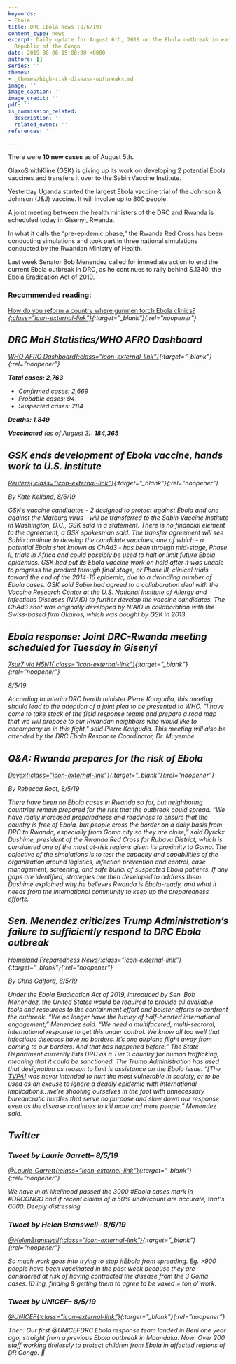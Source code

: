 ```yaml
---
keywords:
- Ebola
title: DRC Ebola News (8/6/19)
content_type: news
excerpt: Daily update for August 6th, 2019 on the Ebola outbreak in eastern Democratic
  Republic of the Congo
date: 2019-08-06 15:00:00 +0000
authors: []
series: ''
themes:
- _themes/high-risk-disease-outbreaks.md
image: ''
image_caption: ''
image_credit: ''
pdf: ''
is_commission_related:
  description: ''
  related_event: ''
references: ''

---
```

There were **10 new cases** as of August 5th.

GlaxoSmithKline (GSK) is giving up its work on developing 2 potential Ebola vaccines and transfers it over to the Sabin Vaccine Institute.

Yesterday Uganda started the largest Ebola vaccine trial of the Johnson & Johnson (J&J) vaccine. It will involve up to 800 people.

A joint meeting between the health ministers of the DRC and Rwanda is scheduled today in Gisenyi, Rwanda.

In what it calls the “pre-epidemic phase,” the Rwanda Red Cross has been conducting simulations and took part in three national simulations conducted by the Rwandan Ministry of Health.

Last week Senator Bob Menendez called for immediate action to end the current Ebola outbreak in DRC, as he continues to rally behind S.1340, the Ebola Eradication Act of 2019.

### Recommended reading:

[How do you reform a country where gunmen torch Ebola clinics?<i/>{:class=”icon-external-link”}](https://www.economist.com/middle-east-and-africa/2019/08/03/how-do-you-reform-a-country-where-gunmen-torch-ebola-clinics?utm_source=Global+Health+NOW+Main+List&utm_campaign=e24f9212e4-EMAIL_CAMPAIGN_2019_08_05_12_58&utm_medium=email&utm_term=0_8d0d062dbd-e24f9212e4-2888645){:target=”_blank”}{:rel=”noopener”}

## DRC MoH Statistics/WHO AFRO Dashboard 

[WHO AFRO Dashboard<i/>{:class=”icon-external-link”}](https://who.maps.arcgis.com/apps/opsdashboard/index.html#/e70c3804f6044652bc37cce7d8fcef6c){:target=”_blank”}{:rel=”noopener”}

**Total cases: 2,763**

* Confirmed cases: 2,669
* Probable cases: 94
* Suspected cases: 284

**Deaths: 1,849**

**Vaccinated** (as of August 3): **184,365**

## GSK ends development of Ebola vaccine, hands work to U.S. institute

[_Reuters_<i/>{:class=”icon-external-link”}](https://www.reuters.com/article/us-health-ebola-gsk/gsk-ends-development-of-ebola-vaccine-hands-work-to-u-s-institute-idUSKCN1UW15S){:target=”_blank”}{:rel=”noopener”}

_By Kate Kelland, 8/6/19_

GSK’s vaccine candidates - 2 designed to protect against Ebola and one against the Marburg virus - will be transferred to the Sabin Vaccine Institute in Washington, D.C., GSK said in a statement. There is no financial element to the agreement, a GSK spokesman said. The transfer agreement will see Sabin continue to develop the candidate vaccines, one of which - a potential Ebola shot known as ChAd3 - has been through mid-stage, Phase II, trials in Africa and could possibly be used to halt or limit future Ebola epidemics. GSK had put its Ebola vaccine work on hold after it was unable to progress the product through final stage, or Phase III, clinical trials toward the end of the 2014-16 epidemic, due to a dwindling number of Ebola cases. GSK said Sabin had agreed to a collaboration deal with the Vaccine Research Center at the U.S. National Institute of Allergy and Infectious Diseases (NIAID) to further develop the vaccine candidates. The ChAd3 shot was originally developed by NIAID in collaboration with the Swiss-based firm Okairos, which was bought by GSK in 2013.

## Ebola response: Joint DRC-Rwanda meeting scheduled for Tuesday in Gisenyi

[_7sur7 via H5N1_<i/>{:class=”icon-external-link”}](https://crofsblogs.typepad.com/h5n1/2019/08/ebola-response-joint-drc-rwanda-meeting-scheduled-for-tuesday-in-gisenyi.html){:target=”_blank”}{:rel=”noopener”}

_8/5/19_

According to interim DRC health minister Pierre Kangudia, this meeting should lead to the adoption of a joint plea to be presented to WHO. "I have come to take stock of the field response teams and prepare a road map that we will propose to our Rwandan neighbors who would like to accompany us in this fight," said Pierre Kangudia. This meeting will also be attended by the DRC Ebola Response Coordinator, Dr. Muyembe.

## Q&A: Rwanda prepares for the risk of Ebola

[_Devex_<i/>{:class=”icon-external-link”}](https://www.devex.com/news/q-a-rwanda-prepares-for-the-risk-of-ebola-95395){:target=”_blank”}{:rel=”noopener”}

_By Rebecca Root, 8/5/19_

There have been no Ebola cases in Rwanda so far, but neighboring countries remain prepared for the risk that the outbreak could spread. “We have really increased preparedness and readiness to ensure that the country is free of Ebola, but people cross the border on a daily basis from DRC to Rwanda, especially from Goma city so they are close,” said Dyrckx Dushime, president of the Rwanda Red Cross for Rubavu District, which is considered one of the most at-risk regions given its proximity to Goma. The objective of the simulations is to test the capacity and capabilities of the organization around logistics, infection prevention and control, case management, screening, and safe burial of suspected Ebola patients. If any gaps are identified, strategies are then developed to address them. Dushime explained why he believes Rwanda is Ebola-ready, and what it needs from the international community to keep up the preparedness efforts.

## Sen. Menendez criticizes Trump Administration’s failure to sufficiently respond to DRC Ebola outbreak

[_Homeland Preparedness News_<i/>{:class=”icon-external-link”}](https://homelandprepnews.com/stories/35171-sen-menendez-criticizes-trump-administrations-failure-to-sufficiently-respond-to-drc-ebola-outbreak/){:target=”_blank”}{:rel=”noopener”}

_By Chris Galford, 8/5/19_

Under the Ebola Eradication Act of 2019, introduced by Sen. Bob Menendez, the United States would be required to provide all available tools and resources to the containment effort and bolster efforts to confront the outbreak. “We no longer have the luxury of half-hearted international engagement,” Menendez said. “We need a multifaceted, multi-sectoral, international response to get this under control. We know all too well that infectious diseases have no borders. It’s one airplane flight away from coming to our borders. And that has happened before.” The State Department currently lists DRC as a Tier 3 country for human trafficking, meaning that it could be sanctioned. The Trump Administration has used that designation as reason to limit is assistance on the Ebola issue. “\[The [TVPA](https://www.state.gov/international-and-domestic-law/)\] was never intended to hurt the most vulnerable in society, or to be used as an excuse to ignore a deadly epidemic with international implications…we’re shooting ourselves in the foot with unnecessary bureaucratic hurdles that serve no purpose and slow down our response even as the disease continues to kill more and more people.” Menendez said.

## Twitter

### Tweet by Laurie Garrett– 8/5/19

[@Laurie_Garrett<i/>{:class=”icon-external-link”}](https://twitter.com/Laurie_Garrett/status/1158482770160738304){:target=”_blank”}{:rel=”noopener”}

We have in all likelihood passed the 3000 #Ebola cases mark in #DRCONGO and if recent claims of a 50% undercount are accurate, that's 6000. Deeply distressing

### Tweet by Helen Branswell– 8/6/19

[@HelenBranswell<i/>{:class=”icon-external-link”}](https://twitter.com/HelenBranswell/status/1158745625485352960){:target=”_blank”}{:rel=”noopener”}

So much work goes into trying to stop #Ebola from spreading. Eg. >900 people have been vaccinated in the past week because they are considered at risk of having contracted the disease from the 3 Goma cases. ID'ing, finding & getting them to agree to be vaxed = ton o' work.

### Tweet by UNICEF– 8/5/19

[@UNICEF<i/>{:class=”icon-external-link”}](https://twitter.com/UNICEF/status/1158309193184686080){:target=”_blank”}{:rel=”noopener”}

Then: Our first @UNICEFDRC Ebola response team landed in Beni one year ago, straight from a previous Ebola outbreak in Mbandaka. Now: Over 200 staff working tirelessly to protect children from Ebola in affected regions of DR Congo. 👏